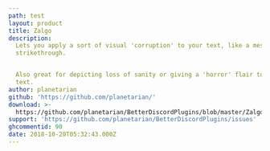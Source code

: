 ```yaml
---
path: test
layout: product
title: Zalgo
description:
  Lets you apply a sort of visual 'corruption' to your text, like a messy
  strikethrough.


  Also great for depicting loss of sanity or giving a 'horror' flair to your
  text.
author: planetarian
github: 'https://github.com/planetarian/'
download: >-
  https://github.com/planetarian/BetterDiscordPlugins/blob/master/Zalgo.plugin.js
support: 'https://github.com/planetarian/BetterDiscordPlugins/issues'
ghcommentid: 90
date: 2018-10-20T05:32:43.000Z
---
```


